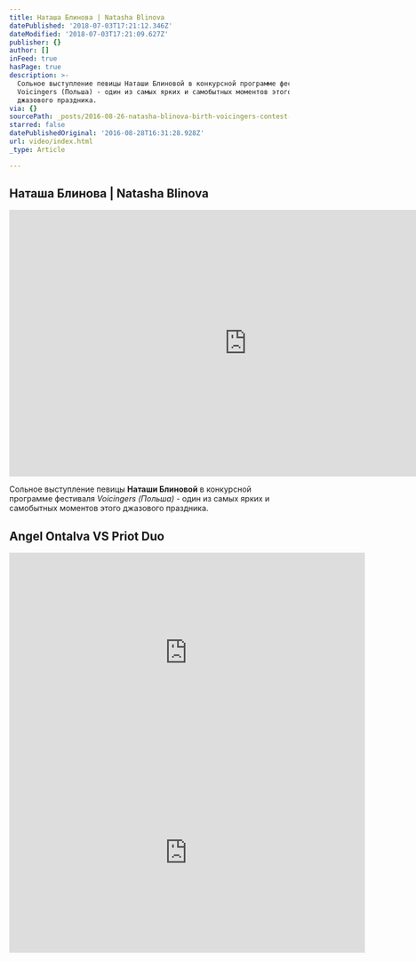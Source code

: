 ```yaml
---
title: Наташа Блинова | Natasha Blinova
datePublished: '2018-07-03T17:21:12.346Z'
dateModified: '2018-07-03T17:21:09.627Z'
publisher: {}
author: []
inFeed: true
hasPage: true
description: >-
  Сольное выступление певицы Наташи Блиновой в конкурсной программе фестиваля
  Voicingers (Польша) - один из самых ярких и самобытных моментов этого
  джазового праздника.
via: {}
sourcePath: _posts/2016-08-26-natasha-blinova-birth-voicingers-contest-2016.md
starred: false
datePublishedOriginal: '2016-08-28T16:31:28.928Z'
url: video/index.html
_type: Article

---
```

## Наташа Блинова | Natasha Blinova

<iframe src="https://cdn.embedly.com/widgets/media.html?src=https%3A%2F%2Fwww.youtube.com%2Fembed%2F6SvQyOUwue8%3Ffeature%3Doembed&amp;url=http%3A%2F%2Fwww.youtube.com%2Fwatch%3Fv%3D6SvQyOUwue8&amp;image=https%3A%2F%2Fi.ytimg.com%2Fvi%2F6SvQyOUwue8%2Fhqdefault.jpg&amp;key=b7d04c9b404c499eba89ee7072e1c4f7&amp;type=text%2Fhtml&amp;schema=youtube" width="854" height="480" scrolling="no" frameborder="0" allowfullscreen="" style=""></iframe>

Сольное выступление певицы **Наташи Блиновой** в конкурсной программе фестиваля _Voicingers (Польша)_ - один из самых ярких и самобытных моментов этого джазового праздника.

## Angel Ontalva VS Priot Duo

<iframe src="https://cdn.embedly.com/widgets/media.html?src=https%3A%2F%2Fwww.youtube.com%2Fembed%2FBmaz8BDIqBY%3Ffeature%3Doembed&amp;url=http%3A%2F%2Fwww.youtube.com%2Fwatch%3Fv%3DBmaz8BDIqBY&amp;image=https%3A%2F%2Fi.ytimg.com%2Fvi%2FBmaz8BDIqBY%2Fhqdefault.jpg&amp;key=b7d04c9b404c499eba89ee7072e1c4f7&amp;type=text%2Fhtml&amp;schema=youtube" width="640" height="360" scrolling="no" frameborder="0" allowfullscreen="" style=""></iframe>

<iframe src="https://cdn.embedly.com/widgets/media.html?src=https%3A%2F%2Fwww.youtube.com%2Fembed%2FVOtkYhzDvBs%3Ffeature%3Doembed&amp;url=http%3A%2F%2Fwww.youtube.com%2Fwatch%3Fv%3DVOtkYhzDvBs&amp;image=https%3A%2F%2Fi.ytimg.com%2Fvi%2FVOtkYhzDvBs%2Fhqdefault.jpg&amp;key=a715cf41cc93453ca338d350cd26f87b&amp;type=text%2Fhtml&amp;schema=youtube" width="640" height="360" scrolling="no" frameborder="0" allowfullscreen="" style=""></iframe>

##